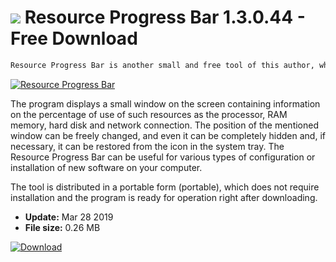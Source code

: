 # ![](https://cdn.softexe.net/static/icon/c/resource-progress-bar-8774.png) Resource Progress Bar 1.3.0.44  - Free Download

```sh
Resource Progress Bar is another small and free tool of this author, which this time is intended for monitoring basic system resources in our computer.
```
[![Resource Progress Bar](https://gallery.dpcdn.pl/imgc/Tools/83901/g_-_420x350_1.5_-_xc241be87-d3e5-4394-bb3b-418b10b72918.png)](https://softexe.net/win/system/diagnostics-tests/resource-progress-bar:hggd.html)

The program displays a small window on the screen containing information on the percentage of use of such resources as the processor, RAM memory, hard disk and network connection. The position of the mentioned window can be freely changed, and even it can be completely hidden and, if necessary, it can be restored from the icon in the system tray. The Resource Progress Bar can be useful for various types of configuration or installation of new software on your computer.
 
 The tool is distributed in a portable form (portable), which does not require installation and the program is ready for operation right after downloading.


- **Update:** Mar 28 2019
- **File size:** 0.26 MB

[![Download](https://cdn.softexe.net/static/img/download.png)](https://softexe.net/win/system/diagnostics-tests/resource-progress-bar:hggd.html)

